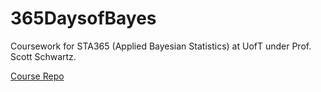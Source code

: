 # 365DaysofBayes

Coursework for STA365 (Applied Bayesian Statistics) at UofT under Prof. Scott Schwartz.

[Course Repo](https://github.com/pointOfive/STA365daysofbayes)
